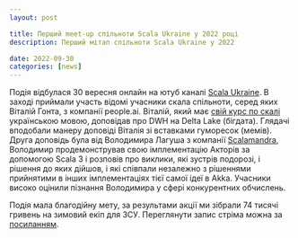 ```yaml
---
layout: post

title: Перший meet-up спільноти Scala Ukraine у 2022 році
description: Перший мітап спільноти Scala Ukraine у 2022

date: 2022-09-30
categories: [news]
---
```


Подія відбулася 30 вересня онлайн на ютуб каналі [Scala Ukraine](https://www.youtube.com/channel/UCSFsVw4P1DxxUYSmX2qCQKw). 
В заході приймали участь відомі учасники скала спільноти, серед яких Віталій Гонта, з компанії people.ai. Віталій, який має [свій курс по скалі](https://robotdreams.cc/uk/course/514-t-scala-developer) українською мовою, доповідав про DWH на Delta Lake (бігдата). Глядачі вподобали манеру доповіді Віталія зі вставками гуморесок (мемів). Друга доповідь була від Володимира Лагуша з компанії [Scalamandra](https://scalamandra.com/), Володимир продемонстрував свою імплементацію Акторів за допомогою Scala 3 і розповів про виклики, які зустрів подорозі, і рішення до яких дійшов, і які співпали незалежно з рішеннями прийнятими в інших імплементаціях тієї самої ідеї в Akka. Учасники високо оцінили пізнання Володимира у сфері конкурентних обчислень.

Подія мала благодійну мету, за результами акції ми зібрали 74 тисячі гривень на зимовий екіп для ЗСУ. Переглянути запис стріма можна за [посиланням](https://www.youtube.com/watch?v=CLL-4R_kx7Q).
